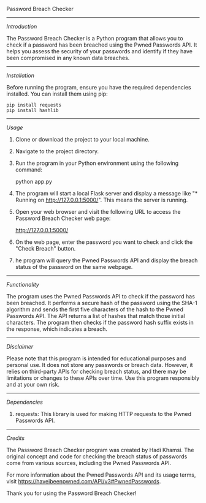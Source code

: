 Password Breach Checker

---

_Introduction_

The Password Breach Checker is a Python program that allows you to check if a password has been breached using the Pwned Passwords API. It helps you assess the security of your passwords and identify if they have been compromised in any known data breaches.

---

_Installation_

Before running the program, ensure you have the required dependencies installed. You can install them using pip:

    pip install requests
    pip install hashlib

---

_Usage_

1. Clone or download the project to your local machine.
2. Navigate to the project directory.
3. Run the program in your Python environment using the following command:

   python app.py

4. The program will start a local Flask server and display a message like "\* Running on http://127.0.0.1:5000/". This means the server is running.

5. Open your web browser and visit the following URL to access the Password Breach Checker web page:

   http://127.0.0.1:5000/

6. On the web page, enter the password you want to check and click the "Check Breach" button.

7. he program will query the Pwned Passwords API and display the breach status of the password on the same webpage.

---

_Functionality_

The program uses the Pwned Passwords API to check if the password has been breached. It performs a secure hash of the password using the SHA-1 algorithm and sends the first five characters of the hash to the Pwned Passwords API. The API returns a list of hashes that match those initial characters. The program then checks if the password hash suffix exists in the response, which indicates a breach.

---

_Disclaimer_

Please note that this program is intended for educational purposes and personal use. It does not store any passwords or breach data. However, it relies on third-party APIs for checking breach status, and there may be limitations or changes to these APIs over time. Use this program responsibly and at your own risk.

---

_Dependencies_

1. requests: This library is used for making HTTP requests to the Pwned Passwords API.

---

_Credits_

The Password Breach Checker program was created by Hadi Khamsi. The original concept and code for checking the breach status of passwords come from various sources, including the Pwned Passwords API.

For more information about the Pwned Passwords API and its usage terms, visit https://haveibeenpwned.com/API/v3#PwnedPasswords.

Thank you for using the Password Breach Checker!
